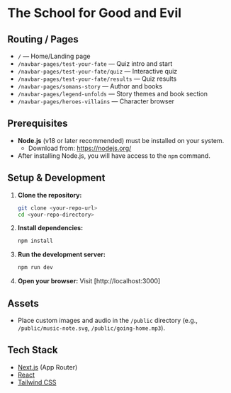 # The School for Good and Evil

## Routing / Pages
- `/` — Home/Landing page
- `/navbar-pages/test-your-fate` — Quiz intro and start
- `/navbar-pages/test-your-fate/quiz` — Interactive quiz
- `/navbar-pages/test-your-fate/results` — Quiz results
- `/navbar-pages/somans-story` — Author and books
- `/navbar-pages/legend-unfolds` — Story themes and book section
- `/navbar-pages/heroes-villains` — Character browser

## Prerequisites
- **Node.js** (v18 or later recommended) must be installed on your system.
  - Download from: https://nodejs.org/
- After installing Node.js, you will have access to the `npm` command.

## Setup & Development
1. **Clone the repository:**
   ```bash
   git clone <your-repo-url>
   cd <your-repo-directory>
   ```
2. **Install dependencies:**
   ```bash
   npm install
   ```
3. **Run the development server:**
   ```bash
   npm run dev
   ```
4. **Open your browser:**
   Visit [http://localhost:3000]

## Assets
- Place custom images and audio in the `/public` directory (e.g., `/public/music-note.svg`, `/public/going-home.mp3`).

## Tech Stack
- [Next.js](https://nextjs.org/) (App Router)
- [React](https://react.dev/)
- [Tailwind CSS](https://tailwindcss.com/)
